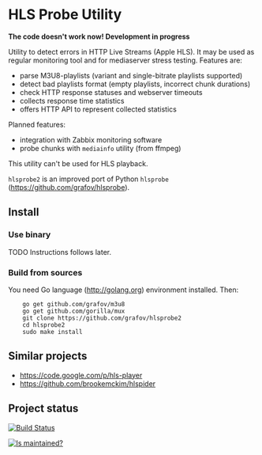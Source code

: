 HLS Probe Utility
=================

**The code doesn't work now! Development in progress**

Utility to detect errors in HTTP Live Streams (Apple HLS).
It may be used as regular monitoring tool and for mediaserver stress testing.
Features are:

 * parse M3U8-playlists (variant and single-bitrate playlists supported)
 * detect bad playlists format (empty playlists, incorrect chunk durations)
 * check HTTP response statuses and webserver timeouts
 * collects response time statistics
 * offers HTTP API to represent collected statistics

Planned features:

 * integration with Zabbix monitoring software
 * probe chunks with `mediainfo` utility (from ffmpeg)

This utility can't be used for HLS playback.

`hlsprobe2` is an improved port of Python `hlsprobe` (https://github.com/grafov/hlsprobe).

Install
-------

### Use binary

TODO Instructions follows later.

### Build from sources

You need Go language (http://golang.org) environment installed.
Then:

		go get github.com/grafov/m3u8
		go get github.com/gorilla/mux
		git clone https://github.com/grafov/hlsprobe2
		cd hlsprobe2
		sudo make install

Similar projects
----------------

 * https://code.google.com/p/hls-player
 * https://github.com/brookemckim/hlspider

Project status
--------------

[![Build Status](https://travis-ci.org/grafov/hlsprobe2.png?branch=master)](https://travis-ci.org/grafov/hlsprobe2)

[![Is maintained?](http://stillmaintained.com/grafov/hlsprobe2.png)](http://stillmaintained.com/grafov/hlsprobe2)
